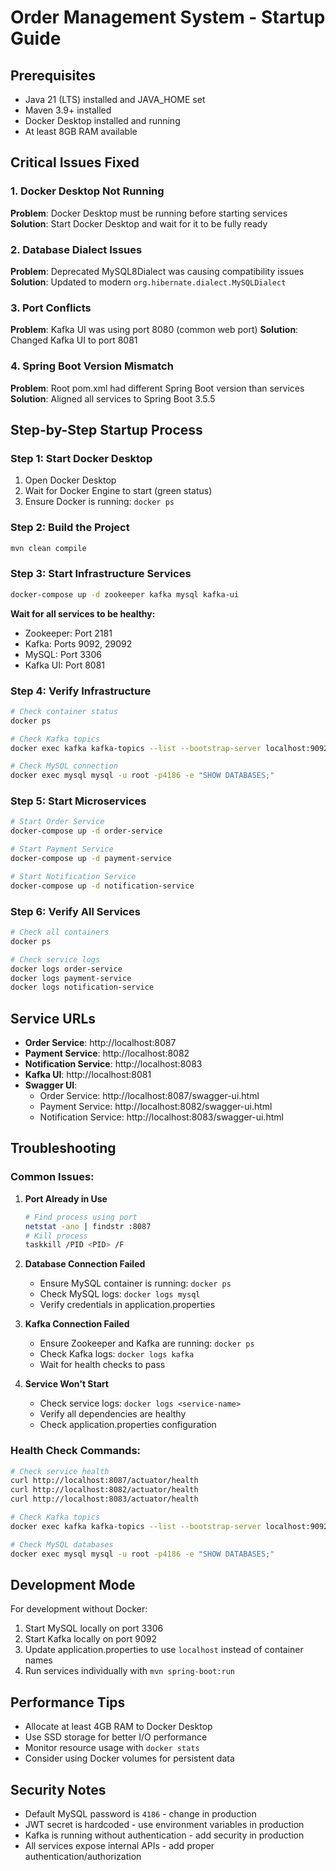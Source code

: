 # Order Management System - Startup Guide

## Prerequisites
- Java 21 (LTS) installed and JAVA_HOME set
- Maven 3.9+ installed
- Docker Desktop installed and running
- At least 8GB RAM available

## Critical Issues Fixed

### 1. Docker Desktop Not Running
**Problem**: Docker Desktop must be running before starting services
**Solution**: Start Docker Desktop and wait for it to be fully ready

### 2. Database Dialect Issues
**Problem**: Deprecated MySQL8Dialect was causing compatibility issues
**Solution**: Updated to modern `org.hibernate.dialect.MySQLDialect`

### 3. Port Conflicts
**Problem**: Kafka UI was using port 8080 (common web port)
**Solution**: Changed Kafka UI to port 8081

### 4. Spring Boot Version Mismatch
**Problem**: Root pom.xml had different Spring Boot version than services
**Solution**: Aligned all services to Spring Boot 3.5.5

## Step-by-Step Startup Process

### Step 1: Start Docker Desktop
1. Open Docker Desktop
2. Wait for Docker Engine to start (green status)
3. Ensure Docker is running: `docker ps`

### Step 2: Build the Project
```bash
mvn clean compile
```

### Step 3: Start Infrastructure Services
```bash
docker-compose up -d zookeeper kafka mysql kafka-ui
```

**Wait for all services to be healthy:**
- Zookeeper: Port 2181
- Kafka: Ports 9092, 29092
- MySQL: Port 3306
- Kafka UI: Port 8081

### Step 4: Verify Infrastructure
```bash
# Check container status
docker ps

# Check Kafka topics
docker exec kafka kafka-topics --list --bootstrap-server localhost:9092

# Check MySQL connection
docker exec mysql mysql -u root -p4186 -e "SHOW DATABASES;"
```

### Step 5: Start Microservices
```bash
# Start Order Service
docker-compose up -d order-service

# Start Payment Service  
docker-compose up -d payment-service

# Start Notification Service
docker-compose up -d notification-service
```

### Step 6: Verify All Services
```bash
# Check all containers
docker ps

# Check service logs
docker logs order-service
docker logs payment-service
docker logs notification-service
```

## Service URLs

- **Order Service**: http://localhost:8087
- **Payment Service**: http://localhost:8082
- **Notification Service**: http://localhost:8083
- **Kafka UI**: http://localhost:8081
- **Swagger UI**: 
  - Order Service: http://localhost:8087/swagger-ui.html
  - Payment Service: http://localhost:8082/swagger-ui.html
  - Notification Service: http://localhost:8083/swagger-ui.html

## Troubleshooting

### Common Issues:

1. **Port Already in Use**
   ```bash
   # Find process using port
   netstat -ano | findstr :8087
   # Kill process
   taskkill /PID <PID> /F
   ```

2. **Database Connection Failed**
   - Ensure MySQL container is running: `docker ps`
   - Check MySQL logs: `docker logs mysql`
   - Verify credentials in application.properties

3. **Kafka Connection Failed**
   - Ensure Zookeeper and Kafka are running: `docker ps`
   - Check Kafka logs: `docker logs kafka`
   - Wait for health checks to pass

4. **Service Won't Start**
   - Check service logs: `docker logs <service-name>`
   - Verify all dependencies are healthy
   - Check application.properties configuration

### Health Check Commands:
```bash
# Check service health
curl http://localhost:8087/actuator/health
curl http://localhost:8082/actuator/health  
curl http://localhost:8083/actuator/health

# Check Kafka topics
docker exec kafka kafka-topics --list --bootstrap-server localhost:9092

# Check MySQL databases
docker exec mysql mysql -u root -p4186 -e "SHOW DATABASES;"
```

## Development Mode

For development without Docker:
1. Start MySQL locally on port 3306
2. Start Kafka locally on port 9092
3. Update application.properties to use `localhost` instead of container names
4. Run services individually with `mvn spring-boot:run`

## Performance Tips

- Allocate at least 4GB RAM to Docker Desktop
- Use SSD storage for better I/O performance
- Monitor resource usage with `docker stats`
- Consider using Docker volumes for persistent data

## Security Notes

- Default MySQL password is `4186` - change in production
- JWT secret is hardcoded - use environment variables in production
- Kafka is running without authentication - add security in production
- All services expose internal APIs - add proper authentication/authorization
